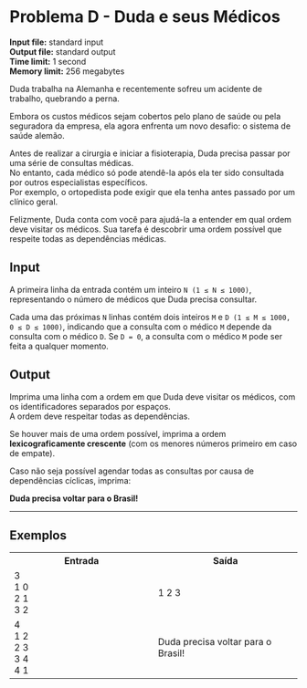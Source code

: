 # Problema D - Duda e seus Médicos

**Input file:** standard input  
**Output file:** standard output  
**Time limit:** 1 second  
**Memory limit:** 256 megabytes  

Duda trabalha na Alemanha e recentemente sofreu um acidente de trabalho, quebrando a perna.

Embora os custos médicos sejam cobertos pelo plano de saúde ou pela seguradora da empresa, ela agora enfrenta um novo desafio: o sistema de saúde alemão.

Antes de realizar a cirurgia e iniciar a fisioterapia, Duda precisa passar por uma série de consultas médicas.  
No entanto, cada médico só pode atendê-la após ela ter sido consultada por outros especialistas específicos.  
Por exemplo, o ortopedista pode exigir que ela tenha antes passado por um clínico geral.

Felizmente, Duda conta com você para ajudá-la a entender em qual ordem deve visitar os médicos. Sua tarefa é descobrir uma ordem possível que respeite todas as dependências médicas.

## Input

A primeira linha da entrada contém um inteiro `N (1 ≤ N ≤ 1000)`, representando o número de médicos que Duda precisa consultar.

Cada uma das próximas `N` linhas contém dois inteiros `M` e `D (1 ≤ M ≤ 1000, 0 ≤ D ≤ 1000)`, indicando que a consulta com o médico `M` depende da consulta com o médico `D`. Se `D = 0`, a consulta com o médico `M` pode ser feita a qualquer momento.

## Output

Imprima uma linha com a ordem em que Duda deve visitar os médicos, com os identificadores separados por espaços.  
A ordem deve respeitar todas as dependências.

Se houver mais de uma ordem possível, imprima a ordem **lexicograficamente crescente** (com os menores números primeiro em caso de empate).

Caso não seja possível agendar todas as consultas por causa de dependências cíclicas, imprima:

**Duda precisa voltar para o Brasil!**

---

## Exemplos

<table style="width: 100%;">
  <tr>
    <th style="width: 50%;">Entrada</th>
    <th style="width: 50%;">Saída</th>
  </tr>
  <tr>
    <td>
      3<br>
      1 0<br>
      2 1<br>
      3 2
    </td>
    <td>
      1 2 3
    </td>
  </tr>
  <tr>
    <td>
      4<br>
      1 2<br>
      2 3<br>
      3 4<br>
      4 1
    </td>
    <td>
      Duda precisa voltar para o Brasil!
    </td>
  </tr>
</table>
